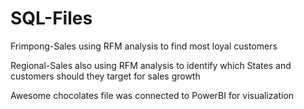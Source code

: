 # SQL-Files
<p>Frimpong-Sales using RFM analysis to find most loyal customers</p>
<p>Regional-Sales also using RFM analysis to identify which States and customers should they target for sales growth</p>
<p>Awesome chocolates file was connected to PowerBI for visualization</p>
